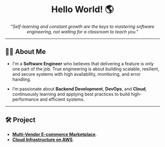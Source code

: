 <h1 align="center">Hello World! 🌎</h1>

<p align="center">
  <i>"Self-learning and constant growth are the keys to mastering software engineering, not waiting for a classroom to teach you."</i>
</p>

---

## 👨‍💻 About Me

- I'm a **Software Engineer** who believes that delivering a feature is only one part of the job. True engineering is about building scalable, resilient, and secure systems with high availability, monitoring, and error handling.

- I’m passionate about **Backend Development**, **DevOps**, and **Cloud**, continuously learning and applying best practices to build high-performance and efficient systems.

---

## 🛠️ Project
- **[Multi-Vendor E-commerce Marketplace](https://github.com/tientrader/Multi-Vendor-E-commerce-Marketplace)**.
- **[Cloud Infrastructure on AWS](https://github.com/tientrader/Cloud-Infrastructure-AWS)**.
